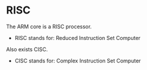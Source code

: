 # RISC

The ARM core is a RISC processor.

-  RISC stands for: Reduced Instruction Set Computer

Also exists CISC.

- CISC stands for: Complex Instruction Set Computer
